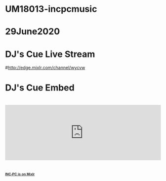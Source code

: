 # UM18013-incpcmusic

#####
# 29June2020 
# DJ's Cue Live Stream
 #http://edge.mixlr.com/channel/wycvw

######
# DJ's Cue Embed
# <iframe src="https://mixlr.com/users/7385962/embed" width="100%" height="180px" scrolling="no" frameborder="no" marginheight="0" marginwidth="0"></iframe>
# <small><a href="https://mixlr.com/inc-pc" style="color:#1a1a1a;text-align:left; font-family:Helvetica, sans-serif; font-size:11px;">INC-PC is on Mixlr</a></small>
